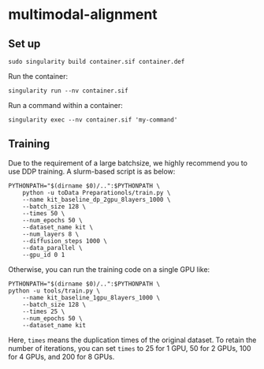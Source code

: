 # multimodal-alignment

## Set up

```
sudo singularity build container.sif container.def
```

Run the container:

```
singularity run --nv container.sif 
```

Run a command within a container:
```
singularity exec --nv container.sif 'my-command'
```

## Training

Due to the requirement of a large batchsize, we highly recommend you to use DDP training. A slurm-based script is as below:

```shell
PYTHONPATH="$(dirname $0)/..":$PYTHONPATH \
    python -u toData Preparationols/train.py \
    --name kit_baseline_dp_2gpu_8layers_1000 \
    --batch_size 128 \
    --times 50 \
    --num_epochs 50 \
    --dataset_name kit \
    --num_layers 8 \
    --diffusion_steps 1000 \
    --data_parallel \
    --gpu_id 0 1
```

Otherwise, you can run the training code on a single GPU like:

```shell
PYTHONPATH="$(dirname $0)/..":$PYTHONPATH \
python -u tools/train.py \
    --name kit_baseline_1gpu_8layers_1000 \
    --batch_size 128 \
    --times 25 \
    --num_epochs 50 \
    --dataset_name kit
```

Here, `times` means the duplication times of the original dataset. To retain the number of iterations, you can set `times` to 25 for 1 GPU, 50 for 2 GPUs, 100 for 4 GPUs, and 200 for 8 GPUs.

